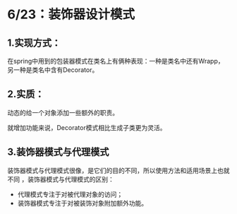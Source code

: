 # 6/23：装饰器设计模式

## 1.实现方式：

在spring中用到的包装器模式在类名上有俩种表现：一种是类名中还有Wrapp，另一种是类名中含有Decorator。

## 2.实质：

动态的给一个对象添加一些额外的职责。

就增加功能来说，Decorator模式相比生成子类更为灵活。

## 3.装饰器模式与代理模式

装饰器模式与代理模式很像，是它们的目的不同，所以使用方法和适用场景上也就不同 ，装饰器模式与代理模式的区别：

- 代理模式专注于对被代理对象的访问；
- 装饰器模式专注于对被装饰对象附加额外功能。

